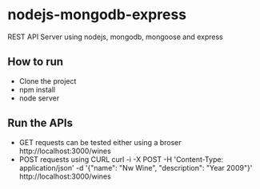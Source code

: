 # nodejs-mongodb-express

REST API Server using nodejs, mongodb, mongoose and express

## How to run

* Clone the project
* npm install
* node server

## Run the APIs

* GET requests can be tested either using a broser http://localhost:3000/wines
* POST requests using CURL
curl -i -X POST -H 'Content-Type: application/json' -d '{"name": "Nw Wine", "description": "Year 2009"}' http://localhost:3000/wines
